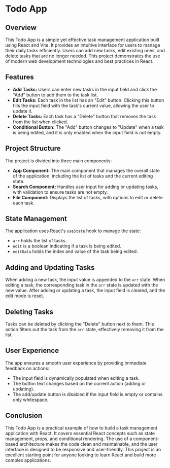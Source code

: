 # Todo App

## Overview
This Todo App is a simple yet effective task management application built using React and Vite. It provides an intuitive interface for users to manage their daily tasks efficiently. Users can add new tasks, edit existing ones, and delete tasks that are no longer needed. This project demonstrates the use of modern web development technologies and best practices in React.

## Features
- **Add Tasks:** Users can enter new tasks in the input field and click the "Add" button to add them to the task list.
- **Edit Tasks:** Each task in the list has an "Edit" button. Clicking this button fills the input field with the task's current value, allowing the user to update it.
- **Delete Tasks:** Each task has a "Delete" button that removes the task from the list when clicked.
- **Conditional Button:** The "Add" button changes to "Update" when a task is being edited, and it is only enabled when the input field is not empty.

## Project Structure
The project is divided into three main components:
- **App Component:** The main component that manages the overall state of the application, including the list of tasks and the current editing state.
- **Search Component:** Handles user input for adding or updating tasks, with validation to ensure tasks are not empty.
- **File Component:** Displays the list of tasks, with options to edit or delete each task.

## State Management
The application uses React's `useState` hook to manage the state:
- `arr` holds the list of tasks.
- `edit` is a boolean indicating if a task is being edited.
- `editData` holds the index and value of the task being edited.

## Adding and Updating Tasks
When adding a new task, the input value is appended to the `arr` state. When editing a task, the corresponding task in the `arr` state is updated with the new value. After adding or updating a task, the input field is cleared, and the edit mode is reset.

## Deleting Tasks
Tasks can be deleted by clicking the "Delete" button next to them. This action filters out the task from the `arr` state, effectively removing it from the list.

## User Experience
The app ensures a smooth user experience by providing immediate feedback on actions:
- The input field is dynamically populated when editing a task.
- The button text changes based on the current action (adding or updating).
- The add/update button is disabled if the input field is empty or contains only whitespace.

## Conclusion
This Todo App is a practical example of how to build a task management application with React. It covers essential React concepts such as state management, props, and conditional rendering. The use of a component-based architecture makes the code clean and maintainable, and the user interface is designed to be responsive and user-friendly. This project is an excellent starting point for anyone looking to learn React and build more complex applications.
